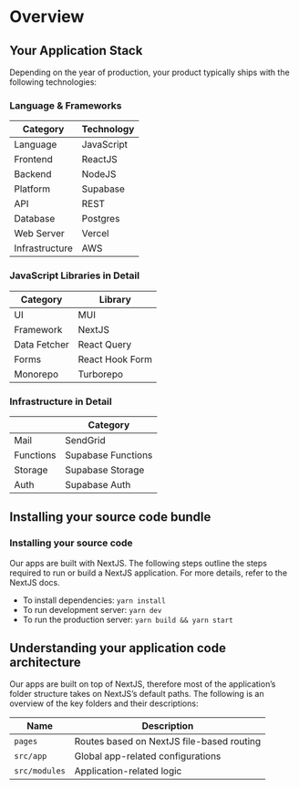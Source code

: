 # Overview

## Your Application Stack

Depending on the year of production, your product typically ships with the following technologies:

### Language & Frameworks

| Category | Technology |
| -- | --- |
| Language | JavaScript |
| Frontend | ReactJS |
| Backend | NodeJS |
| Platform | Supabase |
| API | REST |
| Database | Postgres |
| Web Server | Vercel |
| Infrastructure | AWS |

### JavaScript Libraries in Detail

| Category |  Library |
| --- | -- |
| UI |  MUI |
| Framework |  NextJS |
| Data Fetcher | React Query |
| Forms |  React Hook Form |
| Monorepo | Turborepo |

### Infrastructure in Detail

|  | Category           |
| --- |--------------------|
| Mail | SendGrid           |
| Functions | Supabase Functions |
| Storage | Supabase Storage   |
| Auth | Supabase Auth      |

## Installing your source code bundle


### Installing your source code

Our apps are built with NextJS. The following steps outline the steps required to run or build a NextJS application. For more details, refer to the NextJS docs.

- To install dependencies: `yarn install`
- To run development server: `yarn dev`
- To run the production server: `yarn build && yarn start`


## Understanding your application code architecture

Our apps are built on top of NextJS, therefore most of the application’s folder structure takes on NextJS’s default paths. The following is an overview of the key folders and their descriptions:

| Name | Description |
| --- | --- |
| `pages` | Routes based on NextJS file-based routing |
| `src/app` | Global app-related configurations |
| `src/modules` | Application-related logic |
